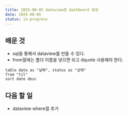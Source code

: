 ```yaml
---
title: 2025-08-05 dataview로 dashboard 생성
date: 2025-08-05
status: in-progress
---
```

## 배운 것
 - sql을 통해서 dataview를 만들 수 있다.
 - from절에는 폴더 이름을 넣으면 되고 dquote 사용해야 한다.
 ```
table date as "날짜", status as "상태"
from "til"
sort date desc
```

## 다음 할 일
-  dataview where절 추가